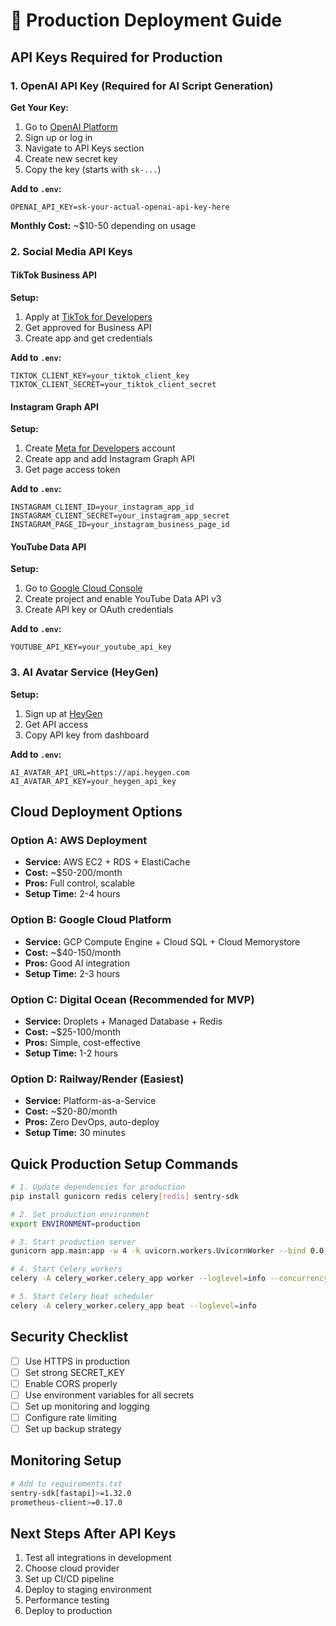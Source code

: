 # 🚀 Production Deployment Guide

## API Keys Required for Production

### 1. OpenAI API Key (Required for AI Script Generation)
**Get Your Key:**
1. Go to [OpenAI Platform](https://platform.openai.com/)
2. Sign up or log in
3. Navigate to API Keys section
4. Create new secret key
5. Copy the key (starts with `sk-...`)

**Add to `.env`:**
```env
OPENAI_API_KEY=sk-your-actual-openai-api-key-here
```

**Monthly Cost:** ~$10-50 depending on usage

### 2. Social Media API Keys

#### TikTok Business API
**Setup:**
1. Apply at [TikTok for Developers](https://developers.tiktok.com/)
2. Get approved for Business API
3. Create app and get credentials

**Add to `.env`:**
```env
TIKTOK_CLIENT_KEY=your_tiktok_client_key
TIKTOK_CLIENT_SECRET=your_tiktok_client_secret
```

#### Instagram Graph API
**Setup:**
1. Create [Meta for Developers](https://developers.facebook.com/) account
2. Create app and add Instagram Graph API
3. Get page access token

**Add to `.env`:**
```env
INSTAGRAM_CLIENT_ID=your_instagram_app_id
INSTAGRAM_CLIENT_SECRET=your_instagram_app_secret
INSTAGRAM_PAGE_ID=your_instagram_business_page_id
```

#### YouTube Data API
**Setup:**
1. Go to [Google Cloud Console](https://console.cloud.google.com/)
2. Create project and enable YouTube Data API v3
3. Create API key or OAuth credentials

**Add to `.env`:**
```env
YOUTUBE_API_KEY=your_youtube_api_key
```

### 3. AI Avatar Service (HeyGen)
**Setup:**
1. Sign up at [HeyGen](https://www.heygen.com/)
2. Get API access
3. Copy API key from dashboard

**Add to `.env`:**
```env
AI_AVATAR_API_URL=https://api.heygen.com
AI_AVATAR_API_KEY=your_heygen_api_key
```

## Cloud Deployment Options

### Option A: AWS Deployment
- **Service:** AWS EC2 + RDS + ElastiCache
- **Cost:** ~$50-200/month
- **Pros:** Full control, scalable
- **Setup Time:** 2-4 hours

### Option B: Google Cloud Platform
- **Service:** GCP Compute Engine + Cloud SQL + Cloud Memorystore
- **Cost:** ~$40-150/month
- **Pros:** Good AI integration
- **Setup Time:** 2-3 hours

### Option C: Digital Ocean (Recommended for MVP)
- **Service:** Droplets + Managed Database + Redis
- **Cost:** ~$25-100/month
- **Pros:** Simple, cost-effective
- **Setup Time:** 1-2 hours

### Option D: Railway/Render (Easiest)
- **Service:** Platform-as-a-Service
- **Cost:** ~$20-80/month
- **Pros:** Zero DevOps, auto-deploy
- **Setup Time:** 30 minutes

## Quick Production Setup Commands

```bash
# 1. Update dependencies for production
pip install gunicorn redis celery[redis] sentry-sdk

# 2. Set production environment
export ENVIRONMENT=production

# 3. Start production server
gunicorn app.main:app -w 4 -k uvicorn.workers.UvicornWorker --bind 0.0.0.0:8000

# 4. Start Celery workers
celery -A celery_worker.celery_app worker --loglevel=info --concurrency=4

# 5. Start Celery beat scheduler
celery -A celery_worker.celery_app beat --loglevel=info
```

## Security Checklist

- [ ] Use HTTPS in production
- [ ] Set strong SECRET_KEY
- [ ] Enable CORS properly
- [ ] Use environment variables for all secrets
- [ ] Set up monitoring and logging
- [ ] Configure rate limiting
- [ ] Set up backup strategy

## Monitoring Setup

```bash
# Add to requirements.txt
sentry-sdk[fastapi]>=1.32.0
prometheus-client>=0.17.0
```

## Next Steps After API Keys
1. Test all integrations in development
2. Choose cloud provider
3. Set up CI/CD pipeline
4. Deploy to staging environment
5. Performance testing
6. Deploy to production